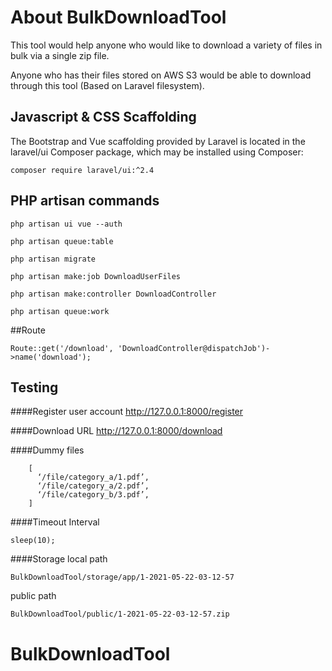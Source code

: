# About BulkDownloadTool

This tool would help anyone who would like to download a variety of files in bulk via a single zip file.

Anyone who has their files stored on AWS S3 would be able to download through this tool (Based on Laravel filesystem).

Javascript & CSS Scaffolding
-

The Bootstrap and Vue scaffolding provided by Laravel is located in the laravel/ui Composer package, which may be installed using Composer:

`composer require laravel/ui:^2.4`


PHP artisan commands
-

`php artisan ui vue --auth`

`php artisan queue:table`

`php artisan migrate`

`php artisan make:job DownloadUserFiles`

`php artisan make:controller DownloadController`

`php artisan queue:work`


##Route
```
Route::get('/download', 'DownloadController@dispatchJob')->name('download');
```

Testing
-

####Register user account
http://127.0.0.1:8000/register

####Download URL
http://127.0.0.1:8000/download

####Dummy files
```
    [
      ‘/file/category_a/1.pdf’,
      ‘/file/category_a/2.pdf’,
      ‘/file/category_b/3.pdf’,
    ]
```

####Timeout Interval
```
sleep(10);
```

####Storage
local path
```
BulkDownloadTool/storage/app/1-2021-05-22-03-12-57
```

public path

```
BulkDownloadTool/public/1-2021-05-22-03-12-57.zip
```
# BulkDownloadTool
